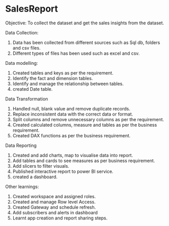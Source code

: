 # SalesReport

Objective:  To collect the dataset and get the sales insights from the dataset.

Data Collection:
1. Data has been collected from different sources such as Sql db, folders and csv files.
2. Different types of files has been used such as excel and csv.


Data modelling: 
1. Created tables and keys as per the requirement.
2. Identify the fact and dimension tables.
2. Identify and manage the relationship between tables.
3. created Date table.



Data Transformation
1. Handled null, blank value and remove duplicate records.
2. Replace inconsistent data with the correct data or format.
3. Split columns and remove unnecessary columns as per the requirement.
4. Created calculated columns, measure and tables as per the business requirement.
5. Created DAX functions as per the business requirement.

Data Reporting 
1. Created and add charts, map to visualise data into report.
2. Add tables and cards to see measures as per business requirement.
3. Add slicers to filter visuals.
4. Published interactive report to power BI service.
5. created a dashboard.


Other learnings:
1. Created workspace and assigned roles.
2. Created and manage Row level Access.
4. Created Gateway and schedule refresh.
5. Add subscribers and alerts in dashboard
6. Learnt app creation and report sharing steps.
